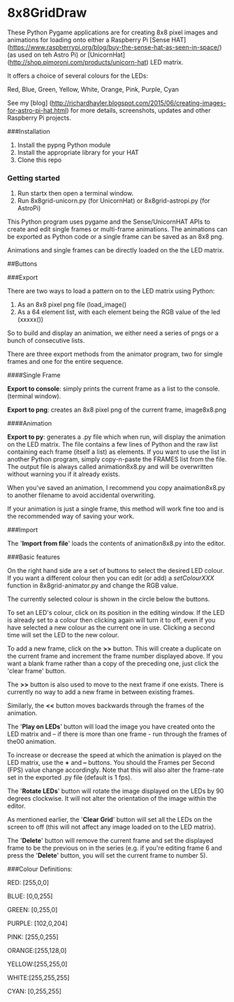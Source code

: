 # 8x8GridDraw

These Python Pygame applications are for creating 8x8 pixel images and animations for loading onto either a Raspberry Pi [Sense HAT] (https://www.raspberrypi.org/blog/buy-the-sense-hat-as-seen-in-space/) (as used on teh Astro Pi)  or [UnicornHat] (http://shop.pimoroni.com/products/unicorn-hat) LED matrix.

It offers a choice of several colours for the LEDs:

Red, Blue, Green, Yellow, White, Orange, Pink, Purple, Cyan


See my [blog] (http://richardhayler.blogspot.com/2015/06/creating-images-for-astro-pi-hat.html) for more details, screenshots, updates and other Raspberry Pi projects.

###Installation

1. Install the pypng Python module 
2. Install the appropriate library for your HAT
3. Clone this repo

### Getting started

1. Run startx then open a terminal window. 
2. Run 8x8grid-unicorn.py (for UnicornHat) or 8x8grid-astropi.py (for AstroPi)

This Python program uses pygame and the Sense/UnicornHAT APIs to create and edit single frames or multi-frame animations. The animations can be exported as Python code or a single frame can be saved as an 8x8 png. 

Animations and single frames can be directly loaded on the the  LED matrix.

##Buttons

###Export

There are two ways to load a pattern on to the LED matrix using Python:

1) As an 8x8 pixel png file (load_image()
2) As a 64 element list, with each element being the RGB value of the led (xxxxx())

So to build and display an animation, we either need a series of pngs or a bunch of consecutive lists.

There are three export methods from the animator program, two for simgle frames and one for the entire sequence. 

####Single Frame

**Export to console**: simply prints the current frame as a list to the console.  (terminal window).

**Export to png**: creates an 8x8 pixel png of the current frame, image8x8.png

####Animation

**Export to py**: generates a .py file which when run, will display the animation on the LED matrix. The file contains a few lines of Python and the raw list containing each frame (itself a list) as elements. If you want to use the list in another Python program, simply copy-n-paste the FRAMES list from the file. The output file is always called animation8x8.py and will be overwritten without warning you if it already exists. 

When you've saved an animation, I recommend you copy anaimation8x8.py to another filename to avoid accidental overwriting.  

If your animation is just a single frame, this method will work fine too and is the recommended way of saving your work.

###Import

The '**Import from file**' loads the contents of animation8x8.py into the editor.  

###Basic features

On the right hand side are a set of buttons to select the desired LED colour. If you want a different colour then you can edit (or add) a *setColourXXX* function in 8x8grid-animator.py and change the RGB value. 

The currently selected colour is shown in the circle below the buttons. 

To set an LED's colour, click on its position in the editing window. If the LED is already set to a colour then clicking again will turn it to off, even if you have selected a new colour as the current one in use. Clicking a second time will set the LED to the new colour. 

To add a new frame, click on the **>>** button. This will create a duplicate on the current frame and increment the frame number displayed above. If you want a blank frame rather than a copy of the preceding one, just click the 'clear frame' button. 

The **>>** button is also used to move to the next frame if one exists. There is currently no way to add a new frame in between existing frames. 

Similarly, the **<<** button moves backwards through the frames of the animation. 

The '**Play on LEDs**' button will load the image you have created onto the LED matrix and – if there is more than one frame - run through the frames of the00 animation.

To increase or decrease the speed at which the animation is played on the LED matrix, use the **+** and **–** buttons. You should the Frames per Second (FPS) value change accordingly. Note that this will also alter the frame-rate set in the exported .py file (default is 1 fps).

 
The '**Rotate LEDs**' button will rotate the image displayed on the LEDs by 90 degrees clockwise. It will not alter the orientation of the image within the editor.

As mentioned earlier, the '**Clear Grid**' button will set all the LEDs on the screen to off (this will not affect any image loaded on to the LED matrix). 

The '**Delete**' button will remove the current frame and set the displayed frame to be the previous on in the series (e.g. if you're editing frame 6 and press the '**Delete**' button, you will set the current frame to number 5). 

###Colour Definitions:

RED: [255,0,0]

BLUE: [0,0,255]

GREEN: [0,255,0]

PURPLE: [102,0,204]

PINK: [255,0,255]

ORANGE:[255,128,0]

YELLOW:[255,255,0]

WHITE:[255,255,255]

CYAN: [0,255,255]
